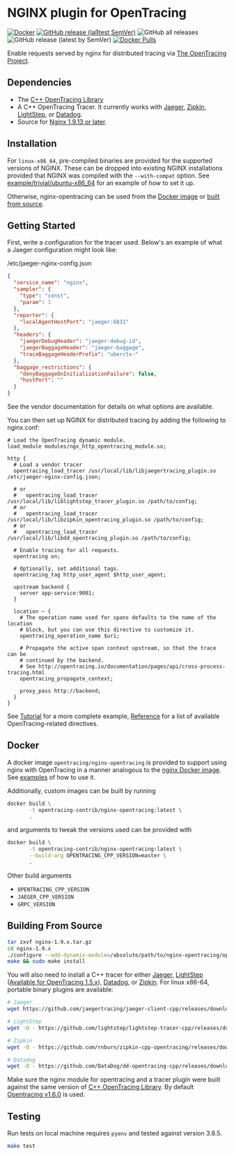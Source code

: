 # NGINX plugin for OpenTracing

[![Docker](https://github.com/opentracing-contrib/nginx-opentracing/actions/workflows/docker.yml/badge.svg)](https://github.com/opentracing-contrib/nginx-opentracing/actions/workflows/docker.yml)
[![GitHub release (laßtest SemVer)](https://img.shields.io/github/v/release/opentracing-contrib/nginx-opentracing?logo=github&sort=semver)](https://github.com/opentracing-contrib/nginx-opentracing/releases/latest)
![GitHub all releases](https://img.shields.io/github/downloads/opentracing-contrib/nginx-opentracing/total?logo=github)
![GitHub release (latest by SemVer)](https://img.shields.io/github/downloads/opentracing-contrib/nginx-opentracing/latest/total?sort=semver&logo=github)
[![Docker Pulls](https://img.shields.io/docker/pulls/opentracing/nginx-opentracing.svg)](https://hub.docker.com/r/opentracing/nginx-opentracing/)

Enable requests served by nginx for distributed tracing via [The OpenTracing Project](http://opentracing.io).

## Dependencies

- The [C++ OpenTracing Library](https://github.com/opentracing/opentracing-cpp)
- A C++ OpenTracing Tracer. It currently works with
  [Jaeger](https://github.com/jaegertracing/cpp-client),
  [Zipkin](https://github.com/rnburn/zipkin-cpp-opentracing),
  [LightStep](https://github.com/lightstep/lightstep-tracer-cpp), or
  [Datadog](https://github.com/DataDog/dd-opentracing-cpp/).
- Source for [Nginx 1.9.13 or later](http://nginx.org/).

## Installation

For `linux-x86_64`, pre-compiled binaries are provided for the supported versions of NGINX.
These can be dropped into existing NGINX installations provided that NGINX was compiled with
the `--with-compat` option.
See [example/trivial/ubuntu-x86_64](example/trivial/ubuntu-x86_64) for an example of how to set it up.

Otherwise, nginx-opentracing can be used from the [Docker image](https://github.com/opentracing-contrib/nginx-opentracing#docker)
or [built from source](https://github.com/opentracing-contrib/nginx-opentracing#building-from-source).

## Getting Started

First, write a configuration for the tracer used. Below's an example of what
a Jaeger configuration might look like:

/etc/jaeger-nginx-config.json

```json
{
  "service_name": "nginx",
  "sampler": {
    "type": "const",
    "param": 1
  },
  "reporter": {
    "localAgentHostPort": "jaeger:6831"
  },
  "headers": {
    "jaegerDebugHeader": "jaeger-debug-id",
    "jaegerBaggageHeader": "jaeger-baggage",
    "traceBaggageHeaderPrefix": "uberctx-"
  },
  "baggage_restrictions": {
    "denyBaggageOnInitializationFailure": false,
    "hostPort": ""
  }
}
```

See the vendor documentation for details on what options are available.

You can then set up NGINX for distributed tracing by adding the following to
nginx.conf:

```nginx
# Load the OpenTracing dynamic module.
load_module modules/ngx_http_opentracing_module.so;

http {
  # Load a vendor tracer
  opentracing_load_tracer /usr/local/lib/libjaegertracing_plugin.so /etc/jaeger-nginx-config.json;

  # or
  #   opentracing_load_tracer /usr/local/lib/liblightstep_tracer_plugin.so /path/to/config;
  # or
  #   opentracing_load_tracer /usr/local/lib/libzipkin_opentracing_plugin.so /path/to/config;
  # or
  #   opentracing_load_tracer /usr/local/lib/libdd_opentracing_plugin.so /path/to/config;

  # Enable tracing for all requests.
  opentracing on;

  # Optionally, set additional tags.
  opentracing_tag http_user_agent $http_user_agent;

  upstream backend {
    server app-service:9001;
  }

  location ~ {
    # The operation name used for spans defaults to the name of the location
    # block, but you can use this directive to customize it.
    opentracing_operation_name $uri;

    # Propagate the active span context upstream, so that the trace can be
    # continued by the backend.
    # See http://opentracing.io/documentation/pages/api/cross-process-tracing.html
    opentracing_propagate_context;

    proxy_pass http://backend;
  }
}
```

See [Tutorial](doc/Tutorial.md) for a more complete example,
[Reference](doc/Reference.md) for a list of available OpenTracing-related
directives.

## Docker

A docker image `opentracing/nginx-opentracing` is provided to support using nginx with OpenTracing
in a manner analogous to the [nginx Docker image](https://hub.docker.com/_/nginx/).
See [examples](example/) of how to use it.

Additionally, custom images can be built by running

```bash
docker build \
       -t opentracing-contrib/nginx-opentracing:latest \
       .
```

and arguments to tweak the versions used can be provided with

```bash
docker build \
       -t opentracing-contrib/nginx-opentracing:latest \
       --build-arg OPENTRACING_CPP_VERSION=master \
       .
```

Other build arguments

- `OPENTRACING_CPP_VERSION`
- `JAEGER_CPP_VERSION`
- `GRPC_VERSION`

## Building From Source

```bash
tar zxvf nginx-1.9.x.tar.gz
cd nginx-1.9.x
./configure --add-dynamic-module=/absolute/path/to/nginx-opentracing/opentracing
make && sudo make install
```

You will also need to install a C++ tracer for either
[Jaeger](https://github.com/jaegertracing/jaeger-client-cpp),
[LightStep](https://github.com/lightstep/lightstep-tracer-cpp) ([Available for OpenTracing 1.5.x](https://github.com/lightstep/lightstep-tracer-cpp#building)),
[Datadog](https://github.com/DataDog/dd-opentracing-cpp),
or [Zipkin](https://github.com/rnburn/zipkin-cpp-opentracing).
For linux x86-64, portable binary plugins are available:

```bash
# Jaeger
wget https://github.com/jaegertracing/jaeger-client-cpp/releases/download/v0.4.2/libjaegertracing_plugin.linux_amd64.so -O /usr/local/lib/libjaegertracing_plugin.so

# LightStep
wget -O - https://github.com/lightstep/lightstep-tracer-cpp/releases/download/v0.8.1/linux-amd64-liblightstep_tracer_plugin.so.gz | gunzip -c > /usr/local/lib/liblightstep_tracer_plugin.so

# Zipkin
wget -O - https://github.com/rnburn/zipkin-cpp-opentracing/releases/download/v0.5.2/linux-amd64-libzipkin_opentracing_plugin.so.gz | gunzip -c > /usr/local/lib/libzipkin_opentracing_plugin.so

# Datadog
wget -O - https://github.com/DataDog/dd-opentracing-cpp/releases/download/v0.3.0/linux-amd64-libdd_opentracing_plugin.so.gz | gunzip -c > /usr/local/lib/libdd_opentracing_plugin.so
```

Make sure the nginx module for opentracing and a tracer plugin were built against the same version of [C++ OpenTracing Library](https://github.com/opentracing/opentracing-cpp).
By default [Opentracing v1.6.0](https://github.com/opentracing/opentracing-cpp/releases/tag/v1.6.0) is used.

## Testing

Run tests on local machine requires `pyenv` and tested against version 3.8.5.

```bash
make test
```

